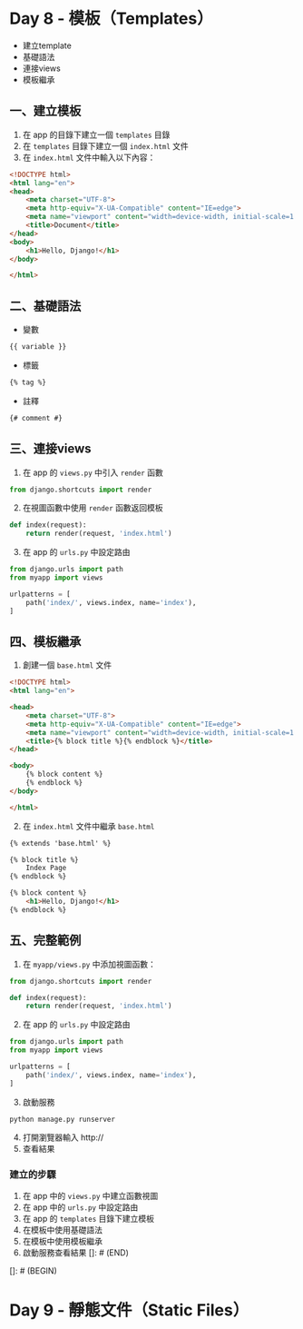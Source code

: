 # Day 8 - 模板（Templates）
- 建立template
- 基礎語法
- 連接views
- 模板繼承

## 一、建立模板
1. 在 app 的目錄下建立一個 `templates` 目錄
2. 在 `templates` 目錄下建立一個 `index.html` 文件
3. 在 `index.html` 文件中輸入以下內容：
```html
<!DOCTYPE html>
<html lang="en">
<head>
    <meta charset="UTF-8">
    <meta http-equiv="X-UA-Compatible" content="IE=edge">
    <meta name="viewport" content="width=device-width, initial-scale=1.0">
    <title>Document</title>
</head>
<body>
    <h1>Hello, Django!</h1>
</body>

</html>
```

## 二、基礎語法
- 變數
```html
{{ variable }}
```
- 標籤
```html
{% tag %}
```
- 註釋
```html
{# comment #}
```

## 三、連接views
1. 在 app 的 `views.py` 中引入 `render` 函數
```python
from django.shortcuts import render
```
2. 在視圖函數中使用 `render` 函數返回模板
```python
def index(request):
    return render(request, 'index.html')
```
3. 在 app 的 `urls.py` 中設定路由
```python
from django.urls import path
from myapp import views

urlpatterns = [
    path('index/', views.index, name='index'),
]
```

## 四、模板繼承
1. 創建一個 `base.html` 文件
```html
<!DOCTYPE html>
<html lang="en">

<head>
    <meta charset="UTF-8">
    <meta http-equiv="X-UA-Compatible" content="IE=edge">
    <meta name="viewport" content="width=device-width, initial-scale=1.0">
    <title>{% block title %}{% endblock %}</title>
</head>

<body>
    {% block content %}
    {% endblock %}
</body>

</html>
```

2. 在 `index.html` 文件中繼承 `base.html`
```html
{% extends 'base.html' %}

{% block title %}
    Index Page
{% endblock %}

{% block content %}
    <h1>Hello, Django!</h1>
{% endblock %}
```

## 五、完整範例
1. 在 `myapp/views.py` 中添加視圖函數：
```python
from django.shortcuts import render

def index(request):
    return render(request, 'index.html')
```

2. 在 app 的 `urls.py` 中設定路由
```python
from django.urls import path
from myapp import views

urlpatterns = [
    path('index/', views.index, name='index'),
]
```

3. 啟動服務
```commandline
python manage.py runserver
```

4. 打開瀏覽器輸入 http://
5. 查看結果

### 建立的步驟
1. 在 app 中的 `views.py` 中建立函數視圖
2. 在 app 中的 `urls.py` 中設定路由
3. 在 app 的 `templates` 目錄下建立模板
4. 在模板中使用基礎語法
5. 在模板中使用模板繼承
6. 啟動服務查看結果
[]: # (END)

[]: # (BEGIN)
# Day 9 - 靜態文件（Static Files）
